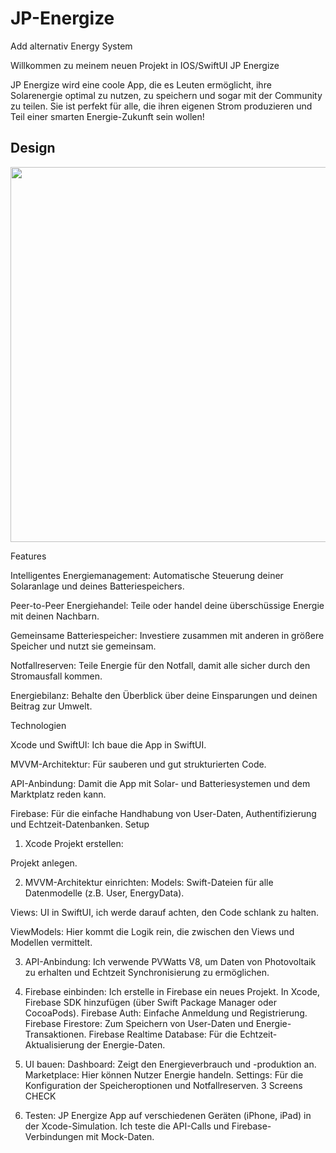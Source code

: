 # JP-Energize
Add alternativ Energy System

Willkommen zu meinem neuen Projekt in IOS/SwiftUI JP Energize



JP Energize wird eine coole App, die es Leuten ermöglicht, ihre Solarenergie optimal zu nutzen, zu speichern und sogar mit der Community zu teilen. Sie ist perfekt für alle, die ihren eigenen Strom produzieren und Teil einer smarten Energie-Zukunft sein wollen!


## Design

<p>

  <img src="./img/screenVorschau.jpg" width="600">
 
</p>



Features


Intelligentes Energiemanagement: 
Automatische Steuerung deiner Solaranlage und deines Batteriespeichers.

Peer-to-Peer Energiehandel: Teile oder handel deine überschüssige Energie mit deinen Nachbarn.

Gemeinsame Batteriespeicher: Investiere zusammen mit anderen in größere Speicher und nutzt sie gemeinsam.

Notfallreserven: Teile Energie für den Notfall, damit alle sicher durch den Stromausfall kommen.

Energiebilanz: Behalte den Überblick über deine Einsparungen und deinen Beitrag zur Umwelt.


Technologien

Xcode und SwiftUI: 
Ich baue die App in SwiftUI.

MVVM-Architektur: Für sauberen und gut strukturierten Code.

API-Anbindung: Damit die App mit Solar- und Batteriesystemen und dem Marktplatz reden kann.

Firebase: Für die einfache Handhabung von User-Daten, Authentifizierung und Echtzeit-Datenbanken.
Setup



1. Xcode Projekt erstellen:

Projekt anlegen.

2. MVVM-Architektur einrichten:
Models:  Swift-Dateien für alle Datenmodelle (z.B. User, EnergyData).

Views: UI in SwiftUI, ich werde darauf achten, den Code schlank zu halten.

ViewModels: Hier kommt die Logik rein, die zwischen den Views und Modellen vermittelt.

3. API-Anbindung:
Ich verwende PVWatts V8, um Daten von Photovoltaik zu erhalten
und Echtzeit Synchronisierung zu ermöglichen.

4. Firebase einbinden:
Ich erstelle in Firebase ein neues Projekt.
In Xcode, Firebase SDK hinzufügen (über Swift Package Manager oder CocoaPods).
Firebase Auth: Einfache Anmeldung und Registrierung.
Firebase Firestore: Zum Speichern von User-Daten und Energie-Transaktionen.
Firebase Realtime Database: Für die Echtzeit-Aktualisierung der Energie-Daten.

5. UI bauen:
Dashboard: Zeigt den Energieverbrauch und -produktion an.
Marketplace: Hier können Nutzer Energie handeln.
Settings: Für die Konfiguration der Speicheroptionen und Notfallreserven.
3 Screens CHECK

6. Testen:
JP Energize App auf verschiedenen Geräten (iPhone, iPad) in der Xcode-Simulation.
Ich teste die API-Calls und Firebase-Verbindungen mit Mock-Daten.






